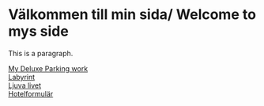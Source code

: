 <!DOCTYPE html>
<html>
<head>
<title>Adriana Pedroza Larsson </title>
</head>
<body>

<h1>Välkommen till min sida/ Welcome to mys side</h1>
<p>This is a paragraph.</p>
<a href="https://adrianalarsson.github.io/garage.github.io/">My Deluxe Parking work</a>

  
  
 <div class="right"><a href="https://github.com/AdrianaLarsson/Labyrint/blob/master/Labyrintspel.xd"> Labyrint</a>
 </div>
 
 
 
 <div class="right"><a href="https://github.com/AdrianaLarsson/ljuvalivet/blob/master/Ljuvalivet.xd"> Ljuva livet</a>
  
   <div class="right"><a href="https://adrianalarsson.github.io/hotelformular/."> Hotelformulär</a>
 </div>
 
 
  </body>

</html>
